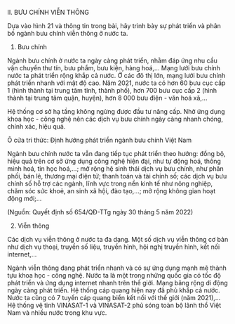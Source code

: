 II. BƯU CHÍNH VIỄN THÔNG

Dựa vào hình 21 và thông tin trong bài, hãy trình bày sự phát triển và phân bố ngành bưu chính viễn thông ở nước ta.

1. Bưu chính

Ngành bưu chính ở nước ta ngày càng phát triển, nhằm đáp ứng nhu cầu vận chuyển thư tín, bưu phẩm, bưu kiện, hàng hoá,... Mạng lưới bưu chính nước ta phát triển rộng khắp cả nước. Ở các đô thị lớn, mạng lưới bưu chính phát triển nhanh với mật độ cao. Năm 2021, nước ta có hơn 60 bưu cục cấp 1 (hình thành tại trung tâm tỉnh, thành phố), hơn 700 bưu cục cấp 2 (hình thành tại trung tâm quận, huyện), hơn 8 000 bưu điện - văn hoá xã,...

Hệ thống cơ sở hạ tầng không ngừng được đầu tư nâng cấp. Nhờ ứng dụng khoa học - công nghệ nên các dịch vụ bưu chính ngày càng nhanh chóng, chính xác, hiệu quả.

Ô cửa tri thức:
Định hướng phát triển ngành bưu chính Việt Nam

Ngành bưu chính nước ta vẫn đang tiếp tục phát triển theo hướng: đồng bộ, hiệu quả trên cơ sở ứng dụng công nghệ hiện đại, như tự động hoá, thông minh hoá, tin học hoá,...; mở rộng hệ sinh thái dịch vụ bưu chính, như phân phối, bán lẻ, thương mại điện tử; thanh toán và tài chính số; các dịch vụ bưu chính số hỗ trợ các ngành, lĩnh vực trong nền kinh tế như nông nghiệp, chăm sóc sức khoẻ, an sinh xã hội, đào tạo,...; mở rộng không gian hoạt động mới;...

(Nguồn: Quyết định số 654/QĐ-TTg ngày 30 tháng 5 năm 2022)

2. Viễn thông

Các dịch vụ viễn thông ở nước ta đa dạng. Một số dịch vụ viễn thông cơ bản như dịch vụ thoại, truyền số liệu, truyền hình, hội nghị truyền hình, kết nối internet,...

Ngành viễn thông đang phát triển nhanh và có sự ứng dụng mạnh mẽ thành tựu khoa học - công nghệ. Nước ta là một trong những quốc gia có tốc độ phát triển và ứng dụng internet nhanh trên thế giới. Mạng băng rộng di động ngày càng phát triển. Hệ thống cáp quang hiện nay đã phủ khắp cả nước. Nước ta cũng có 7 tuyến cáp quang biển kết nối với thế giới (năm 2021),... Hệ thống vệ tinh VINASAT-1 và VINASAT-2 phủ sóng toàn bộ lãnh thổ Việt Nam và nhiều nước trong khu vực.